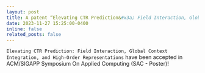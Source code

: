 ```yaml
---
layout: post
title: A patent “Elevating CTR Prediction&#x3a; Field Interaction, Global Context Integration, and High-Order Representations” have been accepted in ACM/SIGAPP Symposium On Applied Computing (SAC) !
date: 2023-11-27 15:25:00-0400
inline: false
related_posts: false
---
```


`Elevating CTR Prediction: Field Interaction, Global Context Integration, and High-Order Representations` have been accepted in ACM/SIGAPP Symposium On Applied Computing (SAC - Poster)!

